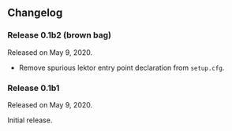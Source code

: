 ## Changelog

### Release 0.1b2 (brown bag)

Released on May 9, 2020.

- Remove spurious lektor entry point declaration from `setup.cfg`.

### Release 0.1b1

Released on May 9, 2020.

Initial release.
